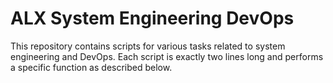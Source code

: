 # ALX System Engineering DevOps

This repository contains scripts for various tasks related to system engineering and DevOps. Each script is exactly two lines long and performs a specific function as described below.